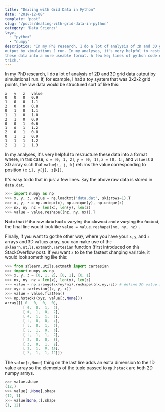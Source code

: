 ```yaml
---
title: "Dealing with Grid Data in Python"
date: "2016-12-08"
template: "post"
slug: "/posts/dealing-with-grid-data-in-python"
category: "Data Science"
tags: 
  - "python"
  - "numpy"
description: "In my PhD research, I do a lot of analysis of 2D and 3D grid data
output by simulations I run. In my analyses, it's very helpful to restructure
these data into a more useable format. A few key lines of python code do the
trick."
---
```


In my PhD research, I do a lot of analysis of 2D and 3D grid data output by
simulations I run. If, for example, I had a toy system that was 3x2x2 grid
points, the raw data would be structured sort of like this:

```
x   y   z   value
0   0   0   0.9
1   0   0   1.1
2   0   0   0.8
0   1   0   1.1
1   1   0   1.0
2   1   0   0.9
0   0   1   0.6
1   0   1   1.2
2   0   1   0.8
0   1   1   0.9
1   1   1   1.2
2   1   1   1.3
```

In my analyses, it's very helpful to restructure these data into a format
where, in this case, `x = [0, 1, 2]`, `y = [0, 1]`, `z = [0, 1]`, and `value`
is a 3D array such that `value[i, j, k]` returns the value corresponding to
position `(x[i], y[j], z[k])`.

It's easy to do that in just a few lines. Say the above raw data is stored in
`data.dat`.

```python
>>> import numpy as np
>>> x, y, z, value = np.loadtxt('data.dat', skiprows=1).T
>>> x, y, z = np.unique(x), np.unique(y), np.unique(z)
>>> nx, ny, nz = len(x), len(y), len(z)
>>> value = value.reshape((nz, ny, nx)).T
```

Note that if the raw data had `x` varying the slowest and `z` varying the
fastest, the final line would look like `value = value.reshape((nx, ny,
nz))`.

Finally, if you want to go the other way, where you have your `x`, `y`, and
`z` arrays and 3D `values` array, you can make use of the
`sklearn.utils.extmath.cartesian` function (first introduced on this
[StackOverflow post](http://stackoverflow.com/a/1235363/2680824). If you want
`z` to be the fastest changing variable, it would look something like this:

```python
>>> from sklearn.utils.extmath import cartesian
>>> import numpy as np
>>> x, y, z = [0, 1, 2], [0, 1], [0, 1]
>>> nx, ny, nz = len(x), len(y), len(z)
>>> value = np.arange(nx*ny*nz).reshape((nx,ny,nz)) # define 3D value array
>>> xyz = cartesian((z, y, x))
>>> value = value.flatten()
>>> np.hstack((xyz, value[:,None]))
array([[ 0,  0,  0,  0],
        [ 0,  0,  1,  1],
        [ 0,  1,  0,  2],
        [ 0,  1,  1,  3],
        [ 1,  0,  0,  4],
        [ 1,  0,  1,  5],
        [ 1,  1,  0,  6],
        [ 1,  1,  1,  7],
        [ 2,  0,  0,  8],
        [ 2,  0,  1,  9],
        [ 2,  1,  0, 10],
        [ 2,  1,  1, 11]])
```

The `value[:,None]` thing on the last line adds an extra dimension to the 1D
value array so the elements of the tuple passed to `np.hstack` are both 2D
numpy arrays.

```python
>>> value.shape
(12,)
>>> value[:,None].shape
(12, 1)
>>> value[None,:].shape
(1, 12)
```
